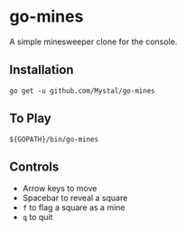 go-mines
========
A simple minesweeper clone for the console.

Installation
------------
    go get -u github.com/Mystal/go-mines

To Play
-------
    ${GOPATH}/bin/go-mines

Controls
--------
* Arrow keys to move
* Spacebar to reveal a square
* `f` to flag a square as a mine
* `q` to quit
